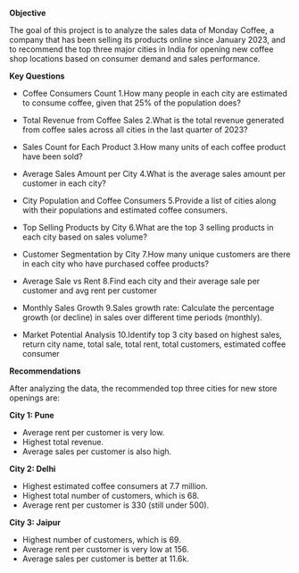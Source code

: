 **Objective**

The goal of this project is to analyze the sales data of Monday Coffee, a company that has been selling its products online since January 2023, and to recommend the top three major cities in India for opening new coffee shop locations based on consumer demand and sales performance.

**Key Questions**

- Coffee Consumers Count
1.How many people in each city are estimated to consume coffee, given that 25% of the population does?

- Total Revenue from Coffee Sales
2.What is the total revenue generated from coffee sales across all cities in the last quarter of 2023?

- Sales Count for Each Product
3.How many units of each coffee product have been sold?

- Average Sales Amount per City
4.What is the average sales amount per customer in each city?

- City Population and Coffee Consumers
5.Provide a list of cities along with their populations and estimated coffee consumers.

- Top Selling Products by City
6.What are the top 3 selling products in each city based on sales volume?

- Customer Segmentation by City
7.How many unique customers are there in each city who have purchased coffee products?

- Average Sale vs Rent
8.Find each city and their average sale per customer and avg rent per customer

- Monthly Sales Growth
9.Sales growth rate: Calculate the percentage growth (or decline) in sales over different time periods (monthly).

- Market Potential Analysis
10.Identify top 3 city based on highest sales, return city name, total sale, total rent, total customers, estimated coffee consumer

**Recommendations**

After analyzing the data, the recommended top three cities for new store openings are:

**City 1: Pune**

- Average rent per customer is very low.
- Highest total revenue.
- Average sales per customer is also high.

**City 2: Delhi**

- Highest estimated coffee consumers at 7.7 million.
- Highest total number of customers, which is 68.
- Average rent per customer is 330 (still under 500).

**City 3: Jaipur**

- Highest number of customers, which is 69.
- Average rent per customer is very low at 156.
- Average sales per customer is better at 11.6k.
